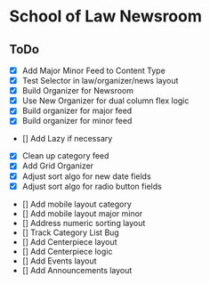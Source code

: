 # School of Law Newsroom

## ToDo

- [x] Add Major Minor Feed to Content Type
- [x] Test Selector in law/organizer/news layout
- [x] Build Organizer for Newsroom
- [x] Use New Organizer for dual column flex logic
- [x] Build organizer for major feed
- [x] Build organizer for minor feed
- [] Add Lazy if necessary
- [x] Clean up category feed
- [x] Add Grid Organizer
- [x] Adjust sort algo for new date fields
- [x] Adjust sort algo for radio button fields
- [] Add mobile layout category
- [] Add mobile layout major minor
- [] Address numeric sorting layout
- [] Track Category List Bug
- [] Add Centerpiece layout
- [] Add Centerpiece logic
- [] Add Events layout
- [] Add Announcements layout
